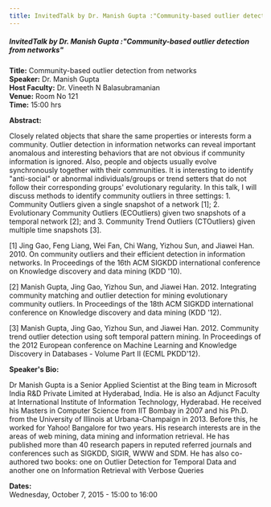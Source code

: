 ```yaml
---
title: InvitedTalk by Dr. Manish Gupta :"Community-based outlier detection from networks"
---
```


##### **InvitedTalk by Dr. Manish Gupta :"Community-based outlier detection from networks"**
**Title:** Community-based outlier detection from networks  
**Speaker:** Dr. Manish Gupta  
**Host Faculty:** Dr. Vineeth N Balasubramanian  
**Venue:** Room No 121  
**Time:** 15:00 hrs

**Abstract:**

​​​Closely related objects that share the same properties or interests form a community. Outlier detection in information networks can reveal important anomalous and interesting behaviors that are not obvious if community information is ignored. Also, people and objects usually evolve synchronously together with their communities. It is interesting to identify "anti-social" or abnormal individuals/groups or trend setters that do not follow their corresponding groups' evolutionary regularity. In this talk, I will discuss methods to identify community outliers in three settings: 1. Community Outliers given a single snapshot of a network [1]; 2. Evolutionary Community Outliers (ECOutliers) given two snapshots of a temporal network [2]; and 3. Community Trend Outliers (CTOutliers) given multiple time snapshots [3].

[1] Jing Gao, Feng Liang, Wei Fan, Chi Wang, Yizhou Sun, and Jiawei Han. 2010. On community outliers and their efficient detection in information networks. In Proceedings of the 16th ACM SIGKDD international conference on Knowledge discovery and data mining (KDD '10).

[2] Manish Gupta, Jing Gao, Yizhou Sun, and Jiawei Han. 2012. Integrating community matching and outlier detection for mining evolutionary community outliers. In Proceedings of the 18th ACM SIGKDD international conference on Knowledge discovery and data mining (KDD '12).

[3] Manish Gupta, Jing Gao, Yizhou Sun, and Jiawei Han. 2012. Community trend outlier detection using soft temporal pattern mining. In Proceedings of the 2012 European conference on Machine Learning and Knowledge Discovery in Databases - Volume Part II (ECML PKDD'12).

**Speaker's Bio:**

Dr Manish Gupta is a Senior Applied Scientist at the Bing team in Microsoft India R&D Private Limited at Hyderabad, India. He is also an Adjunct Faculty at International Institute of Information Technology, Hyderabad. He received his Masters in Computer Science from IIT Bombay in 2007 and his Ph.D. from the University of Illinois at Urbana-Champaign in 2013. Before this, he worked for Yahoo! Bangalore for two years. His research interests are in the areas of web mining, data mining and information retrieval. He has published more than 40 research papers in reputed referred journals and conferences such as SIGKDD, SIGIR, WWW and SDM. He has also co-authored two books: one on Outlier Detection for Temporal Data and another one on Information Retrieval with Verbose Queries

**Dates:**  
Wednesday, October 7, 2015 - 15:00 to 16:00